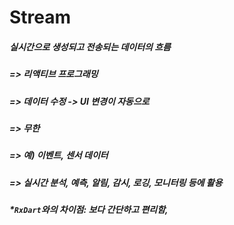 # Stream

##### 실시간으로 생성되고 전송되는 데이터의 흐름
##### => 리액티브 프로그래밍
##### => 데이터 수정 -> UI 변경이 자동으로
##### => 무한
##### => 예) 이벤트, 센서 데이터
##### => 실시간 분석, 예측, 알림, 감시, 로깅, 모니터링 등에 활용
##### *`RxDart`와의 차이점: 보다 간단하고 편리함,  
